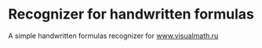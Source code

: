 # Recognizer for handwritten formulas
A simple handwritten formulas recognizer for www.visualmath.ru
